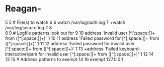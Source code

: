 Reagan-
=======
5	5	 # File(s) to watch
6	6	 watch /var/log/auth.log
7	+watch /var/log/secure.log
7	8	 
8	9	 # Logfile patterns look out for
9	10	 address 'Invalid user [^[:space:]]+ from ([^[:space:]]+)' 1
10	11	 address 'Failed password for [^[:space:]]+ from ([^[:space:]]+)' 1
11	12	 address 'Failed password for invalid user [^[:space:]]+ from ([^[:space:]]+)' 1
13	+address 'Failed keyboard-interactive/pam for invalid user [^[:space:]]+ from ([^[:space:]]+)' 1
12	14	 
13	15	 # Address patterns to exempt
14	16	 exempt 127.0.0.1

